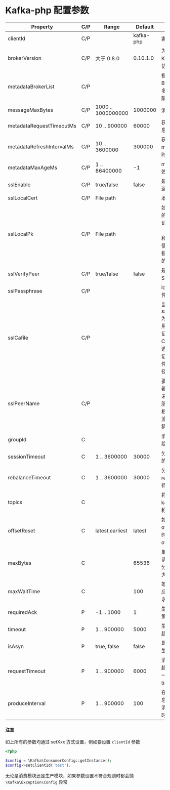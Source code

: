 Kafka-php 配置参数
==================

| Property	| C/P	| Range	| Default | Desc |
| ----  | ---- | ---- | ---- | ---- | 
| clientId | C/P | | kafka-php | 客户端标识 | 
| brokerVersion | C/P | 大于 0.8.0 | 0.10.1.0 | 为了计算 Kafka 请求的协议版本 |
| metadataBrokerList | C/P | | | 指定 Kafka Broker 列表，多个用逗号分隔 |
| messageMaxBytes | C/P | 1000 .. 1000000000 | 1000000 | 消息最大长度 |
| metadataRequestTimeoutMs | C/P | 10 .. 900000 | 60000 | 获取 meta 信息超时时间 |
| metadataRefreshIntervalMs | C/P | 10 .. 3600000  | 300000 | 获取同步 meta 信息的时间间隔 |
| metadataMaxAgeMs | C/P | 1 .. 86400000 | -1 | meta 信息有效期
| sslEnable | C/P | true/false | false | 是否开启 Ssl 连接 |
| sslLocalCert | C/P | File path |  | 本地证书路径 |
| sslLocalPk | C/P | File path |  | 如果使用独立的文件来存储证书（local_cert）和私钥， 那么使用此选项来指明私钥文件的路径。|
| sslVerifyPeer | C/P | true/false | false | 是否需要验证 SSL 证书。|
| sslPassphrase | C/P |  |  | local_cert 文件的密码。|
| sslCafile | C/P |  |  | 当设置 sslVerifyPeer 为 true 时， 用来验证远端证书所用到的 CA 证书。 本选项值为 CA 证书在本地文件系统的全路径及文件名。|
| sslPeerName | C/P |  |  | 要连接的服务器名称。如果未设置，那么服务器名称将根据打开 SSL 流的主机名称猜测得出。|
| groupId | C |  | |  消费模块的分组 ID |
| sessionTimeout | C | 1 .. 3600000 | 30000 | 分组中消费者的有效时间 |
| rebalanceTimeout | C | 1 .. 3600000 | 30000 | 分组 rebalance 等待 join 时间 |
| topics | C | | |  将要消费的 kafka topic 名称 | 
| offsetReset | C | latest,earliest | latest | 如果消费 offset 失效的时候重置 offset 的策略 |
| maxBytes | C |  | 65536 | 单次 FETCH 请求对于单个分区请求的最大字节数 |
| maxWaitTime | C |  | 100 | 等待服务端响应 FETCH 请求的最大时间 |
| requiredAck | P | -1 .. 1000 | 1 | 生产消息确认策略 |
| timeout | P | 1 .. 900000 | 5000 | 生产消息请求超时时间 |
| isAsyn | P | true, false | false | 是否采用异步生产消息 |
| requestTimeout | P | 1 .. 900000 | 6000 |  消费消息整体超时时间, 该值一定要大于 timeout 参数 |
| produceInterval | P | 1 .. 900000 | 100 | 在异步生产消息时执行生产消息的请求的时间间隔 |

#### 注意

如上所有的参数均通过 setXxx 方式设置，例如要设置 `clientId` 参数

```php
<?php

$config = \Kafka\ConsumerConfig::getInstance();
$config->setClientId('test');
```

无论是消费模块还是生产模块，如果参数设置不符合规则时都会抛 `\Kafka\Exception\Config` 异常

